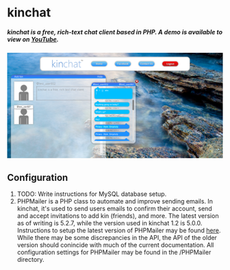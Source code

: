 # kinchat

##### kinchat is a free, rich-text chat client based in PHP. A demo is available to view on [YouTube](https://www.youtube.com/watch?v=rdCnedrxslk).

![Screenshot 1](screenshots/screenshot1.png)

## Configuration

1. TODO: Write instructions for MySQL database setup.
2. PHPMailer is a PHP class to automate and improve sending emails. In kinchat, it's used to send users emails to confirm their account, send and accept invitations to add kin (friends), and more. The latest version as of writing is 5.2.7, while the version used in kinchat 1.2 is 5.0.0. Instructions to setup the latest version of PHPMailer may be found [here](https://github.com/PHPMailer/PHPMailer/blob/master/README.md). While there may be some discrepancies in the API, the API of the older version should conincide with much of the current documentation. All configuration settings for PHPMailer may be found in the /PHPMailer directory.
